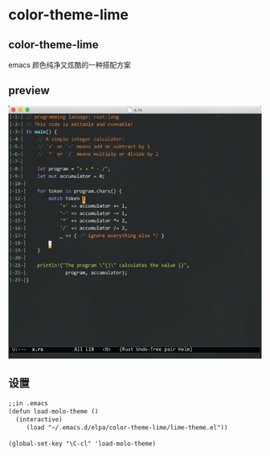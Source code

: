 # color-theme-lime

## color-theme-lime ##

emacs 颜色纯净又炫酷的一种搭配方案

## preview ##
![color-theme-lime](img/lime.png)


## 设置 ##

```
;;in .emacs
(defun load-molo-theme ()
  (interactive)
     (load "~/.emacs.d/elpa/color-theme-lime/lime-theme.el"))

(global-set-key "\C-cl" 'load-molo-theme)
```	 

